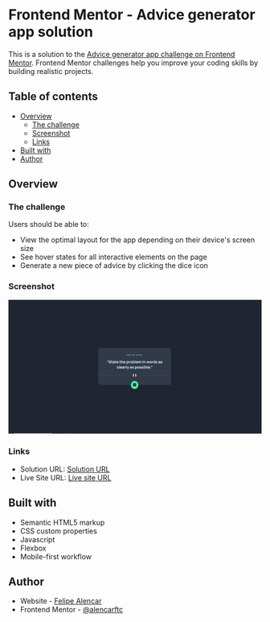 # Frontend Mentor - Advice generator app solution

This is a solution to the [Advice generator app challenge on Frontend Mentor](https://www.frontendmentor.io/challenges/advice-generator-app-QdUG-13db). Frontend Mentor challenges help you improve your coding skills by building realistic projects.

## Table of contents

- [Overview](#overview)
  - [The challenge](#the-challenge)
  - [Screenshot](#screenshot)
  - [Links](#links)
- [Built with](#built-with)
- [Author](#author)

## Overview

### The challenge

Users should be able to:

- View the optimal layout for the app depending on their device's screen size
- See hover states for all interactive elements on the page
- Generate a new piece of advice by clicking the dice icon

### Screenshot

![Application Screenshot](./screenshot.png)

### Links

- Solution URL: [Solution URL](https://www.frontendmentor.io/solutions/advice-generator-app-using-basic-html-css-and-js-UTDlB5j95_)
- Live Site URL: [Live site URL](https://alencarftc.github.io/fm-advice-generator-app)


## Built with

- Semantic HTML5 markup
- CSS custom properties
- Javascript
- Flexbox
- Mobile-first workflow

## Author

- Website - [Felipe Alencar](https://fecasti.tech)
- Frontend Mentor - [@alencarftc](https://www.frontendmentor.io/profile/alencarftc)
